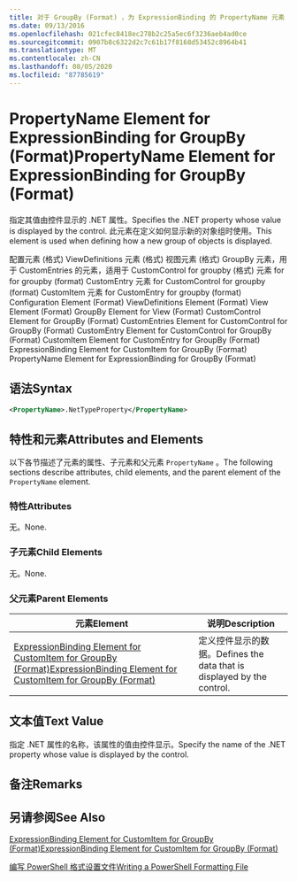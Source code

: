 ```yaml
---
title: 对于 GroupBy (Format) ，为 ExpressionBinding 的 PropertyName 元素 |Microsoft Docs
ms.date: 09/13/2016
ms.openlocfilehash: 021cfec8418ec278b2c25a5ec6f3236aeb4ad0ce
ms.sourcegitcommit: 0907b8c6322d2c7c61b17f8168d53452c8964b41
ms.translationtype: MT
ms.contentlocale: zh-CN
ms.lasthandoff: 08/05/2020
ms.locfileid: "87785619"
---
```

# <a name="propertyname-element-for-expressionbinding-for-groupby-format"></a><span data-ttu-id="f9d68-102">PropertyName Element for ExpressionBinding for GroupBy (Format)</span><span class="sxs-lookup"><span data-stu-id="f9d68-102">PropertyName Element for ExpressionBinding for GroupBy (Format)</span></span>

<span data-ttu-id="f9d68-103">指定其值由控件显示的 .NET 属性。</span><span class="sxs-lookup"><span data-stu-id="f9d68-103">Specifies the .NET property whose value is displayed by the control.</span></span> <span data-ttu-id="f9d68-104">此元素在定义如何显示新的对象组时使用。</span><span class="sxs-lookup"><span data-stu-id="f9d68-104">This element is used when defining how a new group of objects is displayed.</span></span>

<span data-ttu-id="f9d68-105">配置元素 (格式) ViewDefinitions 元素 (格式) 视图元素 (格式) GroupBy 元素，用于 CustomEntries 的元素，适用于 CustomControl for groupby (格式) 元素 for for groupby (format) CustomEntry 元素 for CustomControl for groupby (format) CustomItem 元素 for CustomEntry for groupby (format) </span><span class="sxs-lookup"><span data-stu-id="f9d68-105">Configuration Element (Format) ViewDefinitions Element (Format) View Element (Format) GroupBy Element for View (Format) CustomControl Element for GroupBy (Format) CustomEntries Element for CustomControl for GroupBy (Format) CustomEntry Element for CustomControl for GroupBy (Format) CustomItem Element for CustomEntry for GroupBy (Format) ExpressionBinding Element for CustomItem for GroupBy (Format) PropertyName Element for ExpressionBinding for GroupBy (Format)</span></span>

## <a name="syntax"></a><span data-ttu-id="f9d68-106">语法</span><span class="sxs-lookup"><span data-stu-id="f9d68-106">Syntax</span></span>

```xml
<PropertyName>.NetTypeProperty</PropertyName>
```

## <a name="attributes-and-elements"></a><span data-ttu-id="f9d68-107">特性和元素</span><span class="sxs-lookup"><span data-stu-id="f9d68-107">Attributes and Elements</span></span>

<span data-ttu-id="f9d68-108">以下各节描述了元素的属性、子元素和父元素 `PropertyName` 。</span><span class="sxs-lookup"><span data-stu-id="f9d68-108">The following sections describe attributes, child elements, and the parent element of the `PropertyName` element.</span></span>

### <a name="attributes"></a><span data-ttu-id="f9d68-109">特性</span><span class="sxs-lookup"><span data-stu-id="f9d68-109">Attributes</span></span>

<span data-ttu-id="f9d68-110">无。</span><span class="sxs-lookup"><span data-stu-id="f9d68-110">None.</span></span>

### <a name="child-elements"></a><span data-ttu-id="f9d68-111">子元素</span><span class="sxs-lookup"><span data-stu-id="f9d68-111">Child Elements</span></span>

<span data-ttu-id="f9d68-112">无。</span><span class="sxs-lookup"><span data-stu-id="f9d68-112">None.</span></span>

### <a name="parent-elements"></a><span data-ttu-id="f9d68-113">父元素</span><span class="sxs-lookup"><span data-stu-id="f9d68-113">Parent Elements</span></span>

|<span data-ttu-id="f9d68-114">元素</span><span class="sxs-lookup"><span data-stu-id="f9d68-114">Element</span></span>|<span data-ttu-id="f9d68-115">说明</span><span class="sxs-lookup"><span data-stu-id="f9d68-115">Description</span></span>|
|-------------|-----------------|
|[<span data-ttu-id="f9d68-116">ExpressionBinding Element for CustomItem for GroupBy (Format)</span><span class="sxs-lookup"><span data-stu-id="f9d68-116">ExpressionBinding Element for CustomItem for GroupBy (Format)</span></span>](./expressionbinding-element-for-customitem-for-groupby-format.md)|<span data-ttu-id="f9d68-117">定义控件显示的数据。</span><span class="sxs-lookup"><span data-stu-id="f9d68-117">Defines the data that is displayed by the control.</span></span>|

## <a name="text-value"></a><span data-ttu-id="f9d68-118">文本值</span><span class="sxs-lookup"><span data-stu-id="f9d68-118">Text Value</span></span>

<span data-ttu-id="f9d68-119">指定 .NET 属性的名称，该属性的值由控件显示。</span><span class="sxs-lookup"><span data-stu-id="f9d68-119">Specify the name of the .NET property whose value is displayed by the control.</span></span>

## <a name="remarks"></a><span data-ttu-id="f9d68-120">备注</span><span class="sxs-lookup"><span data-stu-id="f9d68-120">Remarks</span></span>

## <a name="see-also"></a><span data-ttu-id="f9d68-121">另请参阅</span><span class="sxs-lookup"><span data-stu-id="f9d68-121">See Also</span></span>

[<span data-ttu-id="f9d68-122">ExpressionBinding Element for CustomItem for GroupBy (Format)</span><span class="sxs-lookup"><span data-stu-id="f9d68-122">ExpressionBinding Element for CustomItem for GroupBy (Format)</span></span>](./expressionbinding-element-for-customitem-for-groupby-format.md)

[<span data-ttu-id="f9d68-123">编写 PowerShell 格式设置文件</span><span class="sxs-lookup"><span data-stu-id="f9d68-123">Writing a PowerShell Formatting File</span></span>](./writing-a-powershell-formatting-file.md)
